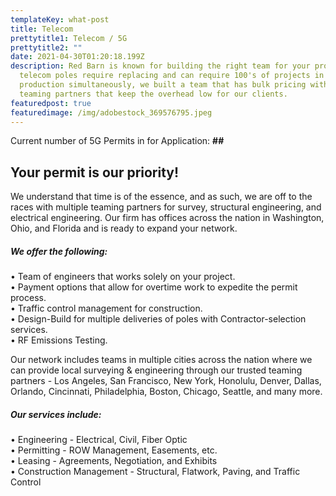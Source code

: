 ```yaml
---
templateKey: what-post
title: Telecom
prettytitle1: Telecom / 5G
prettytitle2: ""
date: 2021-04-30T01:20:18.199Z
description: Red Barn is known for building the right team for your project.  As
  telecom poles require replacing and can require 100's of projects in
  production simultaneously, we built a team that has bulk pricing with key
  teaming partners that keep the overhead low for our clients.
featuredpost: true
featuredimage: /img/adobestock_369576795.jpeg
---
```

Current number of 5G Permits in for Application: **\##**

## **Your permit is our priority!**

We understand that time is of the essence, and as such, we are off to the races with multiple teaming partners for survey, structural engineering, and electrical engineering. Our firm has offices across the nation in Washington, Ohio, and Florida and is ready to expand your network.

##### We offer the following:  

•	Team of engineers that works solely on your project.  
•	Payment options that allow for overtime work to expedite the permit process.  
•	Traffic control management for construction.  
•	Design-Build for multiple deliveries of poles with Contractor-selection services.  
•	RF Emissions Testing.          

Our network includes teams in multiple cities across the nation where we can provide local surveying & engineering through our trusted teaming partners - Los Angeles, San Francisco, New York, Honolulu, Denver, Dallas, Orlando, Cincinnati, Philadelphia, Boston, Chicago, Seattle, and many more.  

##### Our services include:  

•	Engineering - Electrical, Civil, Fiber Optic  
•	Permitting - ROW Management, Easements, etc.  
•	Leasing - Agreements, Negotiation, and Exhibits  
•	Construction Management - Structural, Flatwork, Paving, and Traffic Control
